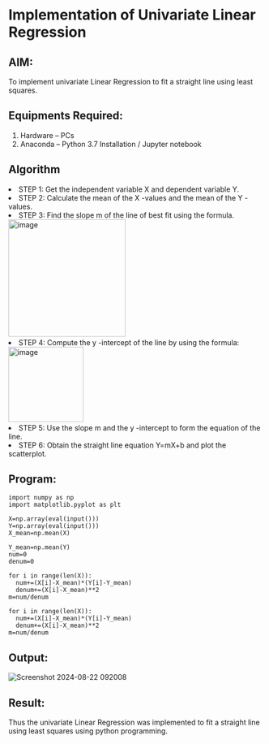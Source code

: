 # Implementation of Univariate Linear Regression
## AIM:
To implement univariate Linear Regression to fit a straight line using least squares.

## Equipments Required:
1. Hardware – PCs
2. Anaconda – Python 3.7 Installation / Jupyter notebook

## Algorithm
<li> STEP 1: Get the independent variable X and dependent variable Y.</li>
<li> STEP 2: Calculate the mean of the X -values and the mean of the Y -values.</li>
<li> STEP 3: Find the slope m of the line of best fit using the formula. 
<img width="231" alt="image" src="https://user-images.githubusercontent.com/93026020/192078527-b3b5ee3e-992f-46c4-865b-3b7ce4ac54ad.png"></li>
<li> STEP 4: Compute the y -intercept of the line by using the formula:
<img width="148" alt="image" src="https://user-images.githubusercontent.com/93026020/192078545-79d70b90-7e9d-4b85-9f8b-9d7548a4c5a4.png"></li>
<li> STEP 5: Use the slope m and the y -intercept to form the equation of the line.</li>
<li> STEP 6: Obtain the straight line equation Y=mX+b and plot the scatterplot.</li>

## Program:
```
import numpy as np
import matplotlib.pyplot as plt

X=np.array(eval(input()))
Y=np.array(eval(input()))
X_mean=np.mean(X)

Y_mean=np.mean(Y)
num=0
denum=0

for i in range(len(X)):
  num+=(X[i]-X_mean)*(Y[i]-Y_mean)
  denum+=(X[i]-X_mean)**2
m=num/denum

for i in range(len(X)):
  num+=(X[i]-X_mean)*(Y[i]-Y_mean)
  denum+=(X[i]-X_mean)**2
m=num/denum
```







## Output:

![Screenshot 2024-08-22 092008](https://github.com/user-attachments/assets/759eff08-6bd7-48ea-b422-3bf7ab081ad0)



## Result:
Thus the univariate Linear Regression was implemented to fit a straight line using least squares using python programming.
